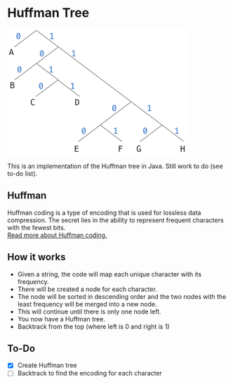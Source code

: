 # Huffman Tree
![Huffman tree figure](huffman.png)

This is an implementation of the Huffman tree in Java.
Still work to do (see to-do list). 

## Huffman
Huffman coding is a type of encoding that is used for lossless data compression. The secret lies in the ability to represent frequent characters with the fewest bits.  
[Read more about Huffman coding.](https://en.wikipedia.org/wiki/Huffman_coding) 

## How it works
* Given a string, the code will map each unique character with its frequency. 
* There will be created a node for each character. 
* The node will be sorted in descending order and the two nodes with the least frequency will be merged into a new node. 
* This will continue until there is only one node left. 
* You now have a Huffman tree.
* Backtrack from the top (where left is 0 and right is 1) 

## To-Do
* [x] Create Huffman tree
* [ ] Backtrack to find the encoding for each character
